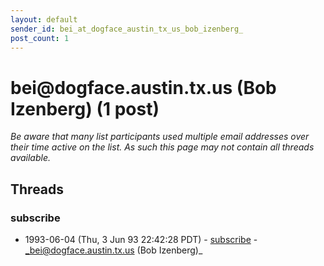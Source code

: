 ```yaml
---
layout: default
sender_id: bei_at_dogface_austin_tx_us_bob_izenberg_
post_count: 1
---
```


# bei<span>@</span>dogface.austin.tx.us (Bob Izenberg) (1 post)

_Be aware that many list participants used multiple email addresses over their time active on the list. As such this page may not contain all threads available._

## Threads

### subscribe
+ 1993-06-04 (Thu, 3 Jun 93 22:42:28 PDT) - [subscribe](/archive/1993/06/58e8f5a7cdaea81c79fdc1b1908b9d97ef911e6e2129a351f94c8071cc7f12b4) - _bei@dogface.austin.tx.us (Bob Izenberg)_

